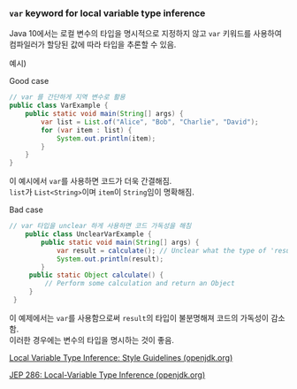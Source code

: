 
### `var` keyword for local variable type inference

Java 10에서는 로컬 변수의 타입을 명시적으로 지정하지 않고 `var` 키워드를 사용하여 컴파일러가 할당된 값에 따라 타입을 추론할 수 있음.

예시)

Good case

```java
// var 를 간단하게 지역 변수로 활용
public class VarExample {     
	public static void main(String[] args) {         
		var list = List.of("Alice", "Bob", "Charlie", "David");          
		for (var item : list) {             
			System.out.println(item);         
		}     
	} 
}
```

이 예시에서 `var`를 사용하면 코드가 더욱 간결해짐. \
 `list`가 `List<String>`이며 `item`이 `String`임이 명확해짐.

Bad case

```java
// var 타입을 unclear 하게 사용하면 코드 가독성을 해침
	public class UnclearVarExample {     
		public static void main(String[] args) {         
			var result = calculate(); // Unclear what the type of 'result' is          
			System.out.println(result);     
		}     
	 public static Object calculate() {         
		 // Perform some calculation and return an Object     
	 } 
 }
```

이 예제에서는 `var`를 사용함으로써 `result`의 타입이 불분명해져 코드의 가독성이 감소함. \
이러한 경우에는 변수의 타입을 명시하는 것이 좋음.


[Local Variable Type Inference: Style Guidelines (openjdk.org)](https://openjdk.org/projects/amber/guides/lvti-style-guide)

[JEP 286: Local-Variable Type Inference (openjdk.org)](https://openjdk.org/jeps/286)

